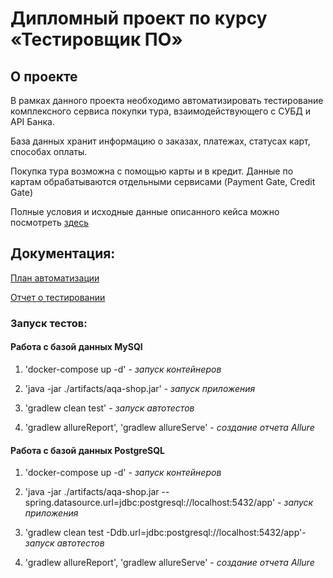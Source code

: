 # Дипломный проект по курсу «Тестировщик ПО»

## О проекте

В рамках данного проекта необходимо автоматизировать тестирование комплексного сервиса покупки тура, взаимодействующего с СУБД и API Банка.

База данных хранит информацию о заказах, платежах, статусах карт, способах оплаты.

Покупка тура возможна с помощью карты и в кредит. Данные по картам обрабатываются отдельными сервисами (Payment Gate, Credit Gate)

Полные условия и исходные данные описанного кейса можно посмотреть [здесь](https://github.com/netology-code/qa-diploma)

## Документация:

[План автоматизации](https://github.com/meleuz/Diploma/blob/master/Plan.md)

[Отчет о тестировании](https://github.com/meleuz/Diploma/blob/master/Report.md)

### Запуск тестов:

#### Работа с базой данных MySQl

1. 'docker-compose up -d' - *запуск контейнеров*
   
2. 'java -jar ./artifacts/aqa-shop.jar' - *запуск приложения*
   
3. 'gradlew clean test' - *запуск автотестов*
   
4. 'gradlew allureReport', 'gradlew allureServe' - *создание отчета Allure*

#### Работа с базой данных PostgreSQL

1. 'docker-compose up -d' - *запуск контейнеров*
   
2. 'java -jar ./artifacts/aqa-shop.jar --spring.datasource.url=jdbc:postgresql://localhost:5432/app' - *запуск приложения*

3. 'gradlew clean test -Ddb.url=jdbc:postgresql://localhost:5432/app'- *запуск автотестов*

4. 'gradlew allureReport', 'gradlew allureServe' - *создание отчета Allure*
